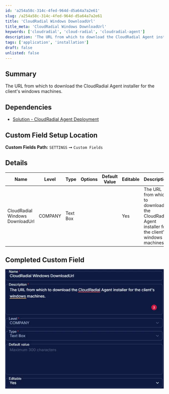 ```yaml
---
id: 'a254a58c-314c-4fed-964d-d5a64a7a2e61'
slug: /a254a58c-314c-4fed-964d-d5a64a7a2e61
title: 'CloudRadial Windows DownloadUrl'
title_meta: 'CloudRadial Windows DownloadUrl'
keywords: ['cloudradial', 'cloud-radial', 'cloudradial-agent']
description: 'The URL from which to download the CloudRadial Agent installer for the client''s windows machines.'
tags: ['application', 'installation']
draft: false
unlisted: false
---
```


## Summary

The URL from which to download the CloudRadial Agent installer for the client's windows machines.

## Dependencies

- [Solution - CloudRadial Agent Deployment](/docs/9e861bf3-2a05-46ef-9f7f-a46f33b675c5)

## Custom Field Setup Location

**Custom Fields Path:** `SETTINGS` ➞ `Custom Fields`

## Details

| Name | Level | Type | Options | Default Value | Editable | Description |
| ---- | ----- | ---- | ------- | ------------- | -------- | ----------- |
| CloudRadial Windows DownloadUrl | COMPANY | Text Box | | | Yes | The URL from which to download the CloudRadial Agent installer for the client's windows machines. |

## Completed Custom Field

![Image1](../../../static/img/docs/a254a58c-314c-4fed-964d-d5a64a7a2e61/image1.webp)
